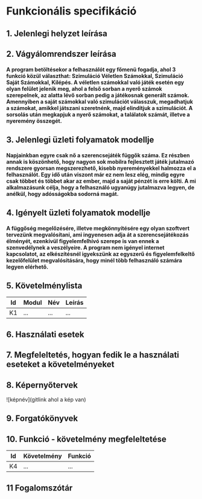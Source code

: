 # Funkcionális specifikáció
## 1. Jelenlegi helyzet leírása

## 2. Vágyálomrendszer leírása
#### A program betöltésekor a felhasználót egy főmenü fogadja, ahol 3 funkció közül választhat: Szimuláció Véletlen Számokkal, Szimuláció Saját Számokkal, Kilépés. A véletlen számokkal való játék esetén egy olyan felület jelenik meg, ahol a felső sorban a nyerő számok szerepelnek, az alatta lévő sorban pedig a játékosnak generált számok. Amennyiben a saját számokkal való szimulációt válasszuk, megadhatjuk a számokat, amikkel játszani szeretnénk, majd elindítjuk a szimulációt. A sorsolás után megkapjuk a nyerő számokat, a találatok számát, illetve a nyeremény összegét.

## 3. Jelenlegi üzleti folyamatok modellje
#### Napjainkban egyre csak nő a szerencsejáték függők száma. Ez részben annak is köszönhető, hogy nagyon sok mobilra fejlesztett játék jutalmazó rendszere gyorsan megszerezhető, kisebb nyereményekkel halmozza el a felhasználót. Egy idő után viszont már ez nem lesz elég, mindig egyre csak többet és többet akar az ember, majd a saját pénzét is erre költi. A mi alkalmazásunk célja, hogy a felhasználó ugyanúgy jutalmazva legyen, de anélkül, hogy adósságokba sodorná magát.

## 4. Igényelt üzleti folyamatok modellje
#### A függőség megelőzésére, illetve megkönnyítésére egy olyan szoftvert tervezünk megvalósítani, ami ingyenesen adja át a szerencsejátékozás élményét, ezenkívül figyelemfelhívó szerepe is van ennek a szenvedélynek a veszélyeire. A program nem igényel internet kapcsolatot, az elkészítésnél igyekszünk az egyszerű és figyelemfelkeltő kezelőfelület megvalósítására, hogy minél több felhasználó számára legyen elérhető.

## 5. Követelménylista

| Id | Modul | Név | Leírás |
| :---: | --- | --- | --- |
| K1 | ...| ... | ... |

## 6. Használati esetek

## 7. Megfeleltetés, hogyan fedik le a használati eseteket a követelményeket

## 8. Képernyőtervek

![képnév](gitlink ahol a kép van)

## 9. Forgatókönyvek

## 10. Funkció - követelmény megfeleltetése

| Id | Követelmény | Funkció |
| :---: | --- | --- |
| K4 | ... | ... |

## 11 Fogalomszótár
